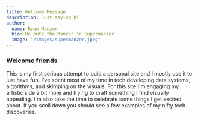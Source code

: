 ```yaml
---
title: Welcome Message
description: Just saying hi
author:
  name: Ryan Manzer
  bio: He puts the Manzer in Supermanzer
  image: "/images/supermanzer.jpeg"
---
```


### Welcome friends

This is my first serious attempt to buld a personal site and I mostly use it to just have fun. I've spent most of my time in tech developing data systems, algorithms, and skimping on the visuals. For this site I'm engaging my artistic side a bit more and trying to craft something I find visually appealing. I'm also take the time to celebrate some things I get excited about. If you scoll down you _should_ see a few examples of my nifty tech discoveries.
